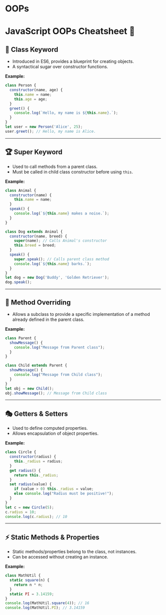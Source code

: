 # OOPs
# JavaScript OOPs Cheatsheet 🚀

## 📌 Class Keyword
- Introduced in ES6, provides a blueprint for creating objects.
- A syntactical sugar over constructor functions.

**Example:**
```javascript
class Person {
  constructor(name, age) {
    this.name = name;
    this.age = age;
  }
  greet() {
    console.log(`Hello, my name is ${this.name}.`);
  }
}
let user = new Person('Alice', 25);
user.greet(); // Hello, my name is Alice.
```

---

## 🏆 Super Keyword
- Used to call methods from a parent class.
- Must be called in child class constructor before using `this`.

**Example:**
```javascript
class Animal {
  constructor(name) {
    this.name = name;
  }
  speak() {
    console.log(`${this.name} makes a noise.`);
  }
}

class Dog extends Animal {
  constructor(name, breed) {
    super(name); // Calls Animal's constructor
    this.breed = breed;
  }
  speak() {
    super.speak(); // Calls parent class method
    console.log(`${this.name} barks.`);
  }
}
let dog = new Dog('Buddy', 'Golden Retriever');
dog.speak();
```

---

## 🔄 Method Overriding
- Allows a subclass to provide a specific implementation of a method already defined in the parent class.

**Example:**
```javascript
class Parent {
  showMessage() {
    console.log("Message from Parent class");
  }
}

class Child extends Parent {
  showMessage() {
    console.log("Message from Child class");
  }
}
let obj = new Child();
obj.showMessage(); // Message from Child class
```

---

## 🎭 Getters & Setters
- Used to define computed properties.
- Allows encapsulation of object properties.

**Example:**
```javascript
class Circle {
  constructor(radius) {
    this._radius = radius;
  }
  get radius() {
    return this._radius;
  }
  set radius(value) {
    if (value > 0) this._radius = value;
    else console.log("Radius must be positive!");
  }
}
let c = new Circle(5);
c.radius = 10;
console.log(c.radius); // 10
```

---

## ⚡ Static Methods & Properties
- Static methods/properties belong to the class, not instances.
- Can be accessed without creating an instance.

**Example:**
```javascript
class MathUtil {
  static square(n) {
    return n * n;
  }
  static PI = 3.14159;
}
console.log(MathUtil.square(4)); // 16
console.log(MathUtil.PI); // 3.14159
```

